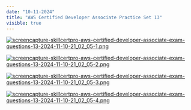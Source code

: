 ```yaml
---
date: "10-11-2024"
title: "AWS Certified Developer Associate Practice Set 13"
visible: true
---
```

<a href="/blog/images/screencapture-skillcertpro-aws-certified-developer-associate-exam-questions-13-2024-11-10-21_02_05-1.png" target="_blank"><img src="/blog/images/screencapture-skillcertpro-aws-certified-developer-associate-exam-questions-13-2024-11-10-21_02_05-1.png" alt="screencapture-skillcertpro-aws-certified-developer-associate-exam-questions-13-2024-11-10-21_02_05-1.png" /></a>

<a href="/blog/images/screencapture-skillcertpro-aws-certified-developer-associate-exam-questions-13-2024-11-10-21_02_05-2.png" target="_blank"><img src="/blog/images/screencapture-skillcertpro-aws-certified-developer-associate-exam-questions-13-2024-11-10-21_02_05-2.png" alt="screencapture-skillcertpro-aws-certified-developer-associate-exam-questions-13-2024-11-10-21_02_05-2.png" /></a>

<a href="/blog/images/screencapture-skillcertpro-aws-certified-developer-associate-exam-questions-13-2024-11-10-21_02_05-3.png" target="_blank"><img src="/blog/images/screencapture-skillcertpro-aws-certified-developer-associate-exam-questions-13-2024-11-10-21_02_05-3.png" alt="screencapture-skillcertpro-aws-certified-developer-associate-exam-questions-13-2024-11-10-21_02_05-3.png" /></a>

<a href="/blog/images/screencapture-skillcertpro-aws-certified-developer-associate-exam-questions-13-2024-11-10-21_02_05-4.png" target="_blank"><img src="/blog/images/screencapture-skillcertpro-aws-certified-developer-associate-exam-questions-13-2024-11-10-21_02_05-4.png" alt="screencapture-skillcertpro-aws-certified-developer-associate-exam-questions-13-2024-11-10-21_02_05-4.png" /></a>

